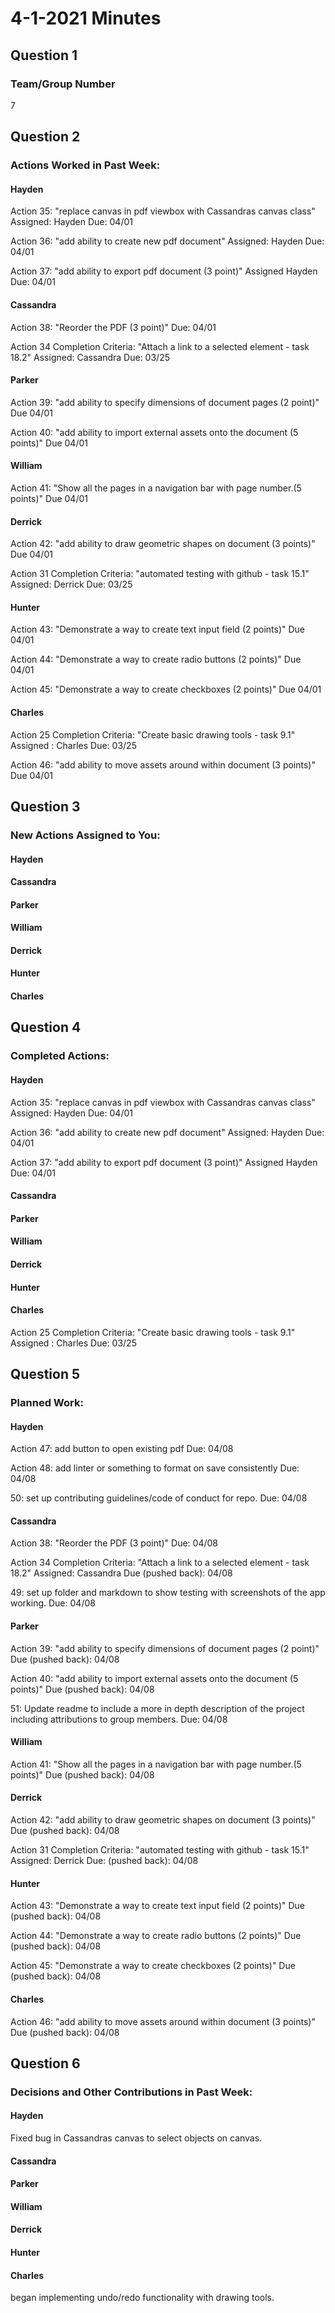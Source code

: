# 4-1-2021 Minutes

## Question 1
### Team/Group Number

7

## Question 2
### Actions Worked in Past Week:

#### Hayden

Action 35: "replace canvas in pdf viewbox with Cassandras canvas class" Assigned: Hayden Due: 04/01

Action 36: "add ability to create new pdf document" Assigned: Hayden Due: 04/01

Action 37: "add ability to export pdf document (3 point)" Assigned Hayden Due: 04/01

#### Cassandra

Action 38: "Reorder the PDF (3 point)" Due: 04/01

Action 34 Completion Criteria: "Attach a link to a selected element - task 18.2" Assigned: Cassandra Due: 03/25

#### Parker

Action 39: "add ability to specify dimensions of document pages (2 point)" Due 04/01

Action 40: "add ability to import external assets onto the document (5 points)" Due 04/01

#### William

Action 41: "Show all the pages in a navigation bar with page number.(5 points)" Due 04/01

#### Derrick

Action 42: "add ability to draw geometric shapes on document (3 points)" Due 04/01

Action 31 Completion Criteria: "automated testing with github - task 15.1" Assigned: Derrick Due: 03/25

#### Hunter

Action 43: "Demonstrate a way to create text input field (2 points)" Due 04/01

Action 44: "Demonstrate a way to create radio buttons (2 points)" Due 04/01

Action 45: "Demonstrate a way to create checkboxes (2 points)" Due 04/01

#### Charles

Action 25 Completion Criteria: "Create basic drawing tools - task 9.1" Assigned : Charles Due:  03/25

Action 46: "add ability to move assets around within document (3 points)" Due 04/01

## Question 3
### New Actions Assigned to You:

#### Hayden



#### Cassandra



#### Parker



#### William



#### Derrick



#### Hunter



#### Charles



## Question 4
### Completed Actions:

#### Hayden

Action 35: "replace canvas in pdf viewbox with Cassandras canvas class" Assigned: Hayden Due: 04/01

Action 36: "add ability to create new pdf document" Assigned: Hayden Due: 04/01

Action 37: "add ability to export pdf document (3 point)" Assigned Hayden Due: 04/01

#### Cassandra



#### Parker



#### William



#### Derrick


#### Hunter



#### Charles

Action 25 Completion Criteria: "Create basic drawing tools - task 9.1" Assigned : Charles Due:  03/25

## Question 5
### Planned Work:

#### Hayden

Action 47: add button to open existing pdf Due: 04/08

Action 48: add linter or something to format on save consistently Due: 04/08

50: set up contributing guidelines/code of conduct for repo. Due: 04/08

#### Cassandra

Action 38: "Reorder the PDF (3 point)" Due: 04/08

Action 34 Completion Criteria: "Attach a link to a selected element - task 18.2" Assigned: Cassandra Due (pushed back): 04/08

49: set up folder and markdown to show testing with screenshots of the app working. Due: 04/08

#### Parker

Action 39: "add ability to specify dimensions of document pages (2 point)" Due (pushed back): 04/08

Action 40: "add ability to import external assets onto the document (5 points)" Due (pushed back): 04/08

51: Update readme to include a more in depth description of the project including attributions to group members. Due: 04/08

#### William

Action 41: "Show all the pages in a navigation bar with page number.(5 points)" Due (pushed back): 04/08

#### Derrick

Action 42: "add ability to draw geometric shapes on document (3 points)" Due (pushed back): 04/08

Action 31 Completion Criteria: "automated testing with github - task 15.1" Assigned: Derrick Due: (pushed back): 04/08

#### Hunter

Action 43: "Demonstrate a way to create text input field (2 points)" Due (pushed back): 04/08

Action 44: "Demonstrate a way to create radio buttons (2 points)" Due (pushed back): 04/08

Action 45: "Demonstrate a way to create checkboxes (2 points)" Due (pushed back): 04/08

#### Charles

Action 46: "add ability to move assets around within document (3 points)" Due (pushed back): 04/08

## Question 6
### Decisions and Other Contributions in Past Week:

#### Hayden

Fixed bug in Cassandras canvas to select objects on canvas.

#### Cassandra



#### Parker



#### William



#### Derrick



#### Hunter



#### Charles

began implementing undo/redo functionality with drawing tools.
